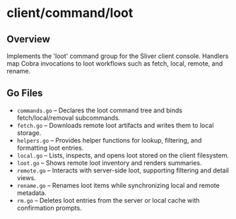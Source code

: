 # client/command/loot

## Overview

Implements the 'loot' command group for the Sliver client console. Handlers map Cobra invocations to loot workflows such as fetch, local, remote, and rename.

## Go Files

- `commands.go` – Declares the loot command tree and binds fetch/local/removal subcommands.
- `fetch.go` – Downloads remote loot artifacts and writes them to local storage.
- `helpers.go` – Provides helper functions for lookup, filtering, and formatting loot entries.
- `local.go` – Lists, inspects, and opens loot stored on the client filesystem.
- `loot.go` – Shows remote loot inventory and renders summaries.
- `remote.go` – Interacts with server-side loot, supporting filtering and detail views.
- `rename.go` – Renames loot items while synchronizing local and remote metadata.
- `rm.go` – Deletes loot entries from the server or local cache with confirmation prompts.
